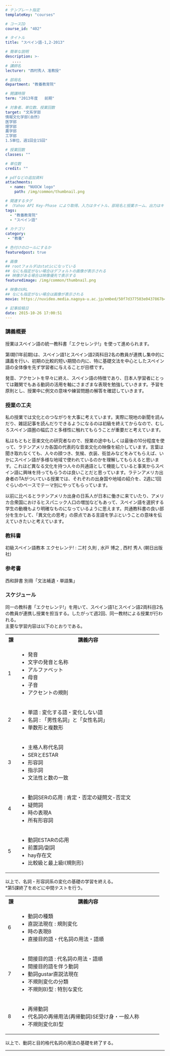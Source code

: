 ```yaml
---
# テンプレート指定
templateKey: "courses"

# コースID
course_id: "402"

# タイトル
title: "スペイン語-1,2-2013"

# 簡単な説明
description: >-
   ....
# 講師名
lecturer: "西村秀人 准教授"

# 部局名
department: "教養教育院"

# 開講時限
term: "2013年度	前期"

# 対象者、単位数、授業回数
target: "文系学部
情報文化学部(自然)
医学部
理学部
農学部
工学部
1.5単位、週1回全15回"

# 授業回数
classes: ""

# 単位数
credit: ""

# pdfなどの追加資料
attachments:
  - name: "NUOCW logo" 
    path: /img/common/thumbnail.png

# 関連するタグ
# （Yahoo API Key-Phase により取得。入力はタイトル、部局名と授業ホーム、出力はキーフレーズ（tags））
tags:
  - "教養教育院"
  - "スペイン語"

# カテゴリ
category:
 - "教養"

# 色付けのロールにするか
featuredpost: true

# 画像
## rootフォルダはstaticになっている
## なにも指定がない場合はデフォルトの画像が表示される
## 映像がある場合は映像優先で表示する
featuredimage: /img/common/thumbnail.png

# 映像のURL
## なにも指定がない場合は画像が表示される
movie: https://nuvideo.media.nagoya-u.ac.jp/embed/50f7d377503e0437867b4b66fff7b2a513675110

# 記事投稿日
date: 2015-10-26 17:00:51
---
```


### 講義概要

授業はスペイン語の統一教科書「エクセレンテ!」を使って進められます。

第I期(1年前期)は、スペイン語1とスペイン語2両科目2名の教員が連携し集中的に講義を行い、初期の比較的短い期間の内に、特に基礎文法を中心としたスペイン語の全体像を先ず学習者に与えることが目標です。

発音、アクセントを早々に終え、スペイン語の特徴であり、日本人学習者にとっては難関でもある動詞の活用を軸にさまざまな表現を勉強していきます。予習を原則とし、授業中に例文の意味や練習問題の解答を確認していきます。


### 授業の工夫

私の授業では文化とのつながりを大事に考えています。実際に現地の新聞を読んだり、雑誌記事を読んだりできるようになるのは初級を終えてからなので、むしろスペイン語圏の幅広さと多様性に触れてもらうことが重要だと考えています。

私はもともと音楽文化の研究者なので、授業の途中もしくは最後の10分程度を使って、ラテンアメリカ各国の代表的な音楽文化の映像を紹介しています。言葉は聞き取れなくても、人々の顔つき、気候、衣装、街並みなどをみてもらえば、いかにスペイン語が多様な地域で使われているのかを理解してもらえると思います。これほど異なる文化を持つ人々の共通語として機能していると事実からスペイン語に興味を持ってもらうのは良いことだと思っています。ラテンアメリカ出身者のTAがついている授業では、それぞれの出身国や地域の紹介を、2週に1回ぐらいのペースでテーマ別にやってもらっています。

以前に比べるとラテンアメリカ出身の日系人が日本に働きに来ていたり、アメリカ合衆国におけるヒスパニック人口の増加などもあって、スペイン語を選択する学生の動機もより明確なものになっているように思えます。共通教科書の良い部分を生かして、「異文化の思考」の原点である言語を学ぶということの意味を伝えていきたいと考えています。





### 教科書

初級スペイン語教本 エクセレンテ! : 二村 久則 , 水戸 博之 , 西村 秀人 (朝日出版社)

### 参考書

西和辞書 別冊「文法補遺・単語集」


<h3>スケジュール</h3>

<p>
同一の教科書「エクセレンテ!」を用いて、スペイン語1とスペイン語2両科目2名の教員が連携し授業を担当する。したがって週2回、同一教材による授業が行われる。<br>
主要な学習内容は以下のとおりである。
</p>

<table class="basic" width="455">

<tr>
<th width="20" class="center">課</th>
<th width="435" class="center">講義内容</th>
</tr>

<tr>
<td width="20" class="center">1</td>
<td width="435">
<ul>
<li>発音</li>
<li>文字の発音と名称</li>
<li>アルファベット</li>
<li>母音</li>
<li>子音</li>
<li>アクセントの規則</li>
</ul>
</td>
</tr>

<tr>
<td width="20" class="center">2</td>
<td width="435">
<ul>
<li>単語 : 変化する語・変化しない語</li>
<li>名詞 : 「男性名詞」と「女性名詞」</li>
<li>単数形と複数形</li>
</ul>
</td>
</tr>

<tr>
<td width="20" class="center">3</td>
<td width="435">
<ul>
<li>主格人称代名詞</li>
<li>SERとESTAR</li>
<li>形容詞</li>
<li>指示詞</li>
<li>文法性と数の一致</li>
</td>
</tr>

<tr>
<td width="20" class="center">4</td>
<td width="435">
<ul>
<li>動詞SERの応用 : 肯定・否定の疑問文-否定文</li>
<li>疑問詞</li>
<li>時の表現A</li>
<li>所有形容詞</li>
</ul>
</td>
</tr>

<tr>
<td width="20" class="center">5</td>
<td width="435">
<ul>
<li>動詞ESTARの応用</li>
<li>前置詞/副詞</li>
<li>hay存在文</li>
<li>比較級と最上級I(規則形)</li>
</ul>
</td>
</tr>

</table>

<p>
以上で、名詞・形容詞系の変化の基礎の学習を終える。<br>
*第5課終了をめどに中間テストを行う。
</p>


<table class="basic" width="455">

<tr>
<th width="20" class="center">課</th>
<th width="435" class="center">講義内容</th>
</tr>

<tr>
<td width="20" class="center">6</td>
<td width="435">
<ul>
<li>動詞の種類</li>
<li>直説法現在 : 規則変化</li>
<li>時の表現B</li>
<li>直接目的語・代名詞の用法・語順</li>
</ul>
</td>
</tr>

<tr>
<td width="20" class="center">7</td>
<td width="435">
<ul>
<li>間接目的語 : 代名詞の用法・語順
<li>間接目的語を伴う動詞</li>
<li>動詞gustar直説法現在</li>
<li>不規則変化の分類</li>
<li>不規則B)型 : 特別な変化</li>
</ul>
</td>
</tr>

<tr>
<td width="20" class="center">8</td>
<td width="435">
<ul>
<li>再帰動詞</li>
<li>代名詞の再帰用法(再帰動詞)SE受け身・一般人称
<li>不規則変化B)型</li>
</ul>
</td>
</tr>

</table>

<p>
以上で、動詞と目的格代名詞の用法の基礎を終了する。
</p>












-----